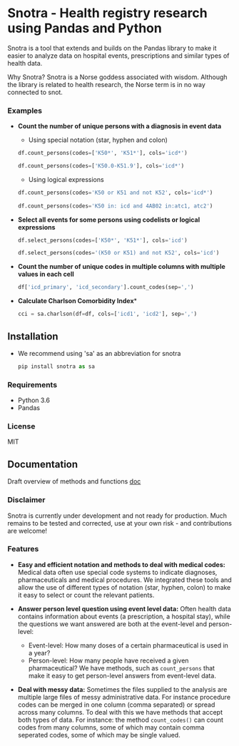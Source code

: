 # Snotra - Health registry research using Pandas and Python
Snotra is a tool that extends and builds on the Pandas library to make it easier to analyze data on hospital events, prescriptions and similar types of health data.

Why Snotra? Snotra is a Norse goddess associated with wisdom. Although the library is related to health research, the Norse term is in no way connected to snot.

### Examples
- **Count the number of unique persons with a diagnosis in event data**
    - Using special notation (star, hyphen and colon)
    ```python
    df.count_persons(codes=['K50*', 'K51*'], cols='icd*')  
    
    df.count_persons(codes=['K50.0-K51.9'], cols='icd*')        
    ```
  
    - Using logical expressions
    ```python
    df.count_persons(codes='K50 or K51 and not K52', cols='icd*')
      
    df.count_persons(codes='K50 in: icd and 4AB02 in:atc1, atc2')
    ```

    
- **Select all events for some persons using codelists or logical expressions**

    ```python
    df.select_persons(codes=['K50*', 'K51*'], cols='icd')

    df.select_persons(codes='(K50 or K51) and not K52', cols='icd')

    ```

- **Count the number of unique codes in multiple columns with multiple values in each cell**
    ```python
    df['icd_primary', 'icd_secondary'].count_codes(sep=',')
    ```
- **Calculate Charlson Comorbidity Index***
    ```python
    cci = sa.charlson(df=df, cols=['icd1', 'icd2'], sep=',')
    ```

## Installation
 - We recommend using 'sa' as an abbreviation for snotra
    
    ```python
    pip install snotra as sa
    ```
    
 ### Requirements
 - Python 3.6 
 - Pandas

 ### License
 MIT
 
 ## Documentation
 Draft overview of methods and functions [doc](doc/docs.md)
 
 ### Disclaimer
 Snotra is currently under development and not ready for production. Much remains to be tested and corrected, use at your own risk - and contributions are welcome!
  
 
 ### Features
 - **Easy and efficient notation and methods to deal with medical codes:** Medical data often use special code systems to indicate diagnoses, pharmaceuticals and medical procedures. We integrated these tools and allow the use of different types of notation (star, hyphen, colon) to make it easy to select or count the relevant patients.

- **Answer person level question using event level data:** Often health data contains information about events (a prescription, a hospital stay), while the questions we want answered are both at the event-level and person-level:
    - Event-level: How many doses of a certain pharmaceutical is used in a year?
    - Person-level: How many people have received a given pharmaceutical?
 We have methods, such as `count_persons` that make it easy to get person-level answers from event-level data.

- **Deal with messy data:** Sometimes the files supplied to the analysis are multiple large files of messy administrative data. For instance procedure codes can be merged in one column (comma separated) or spread across many columns. To deal with this we have methods that accept both types of data. For instance: the method `count_codes()` can count codes from many columns, some of which may contain comma seperated codes, some of which may be single valued.
